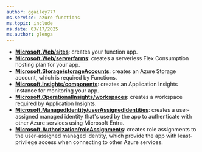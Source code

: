 ```yaml
---
author: ggailey777
ms.service: azure-functions
ms.topic: include
ms.date: 03/17/2025
ms.author: glenga
---
```


+ [**Microsoft.Web/sites**](/azure/templates/microsoft.web/sites): creates your function app.
+ [**Microsoft.Web/serverfarms**](/azure/templates/microsoft.web/serverfarms): creates a serverless Flex Consumption hosting plan for your app.
+ [**Microsoft.Storage/storageAccounts**](/azure/templates/microsoft.storage/storageaccounts): creates an Azure Storage account, which is required by Functions.
+ [**Microsoft.Insights/components**](/azure/templates/microsoft.insights/components): creates an Application Insights instance for monitoring your app. 
+ [**Microsoft.OperationalInsights/workspaces**](/azure/templates/microsoft.operationalinsights/workspaces): creates a workspace required by Application Insights.
+ [**Microsoft.ManagedIdentity/userAssignedIdentities**](/azure/templates/microsoft.managedidentity/userassignedidentities): creates a user-assigned managed identity that's used by the app to authenticate with other Azure services using Microsoft Entra. 
+ [**Microsoft.Authorization/roleAssignments**](/azure/templates/microsoft.authorization/roleassignments): creates role assignments to the user-assigned managed identity, which provide the app with least-privilege access when connecting to other Azure services.